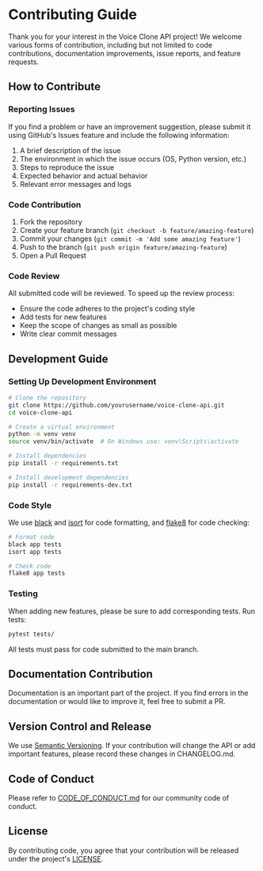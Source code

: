 # Contributing Guide

Thank you for your interest in the Voice Clone API project! We welcome various forms of contribution, including but not limited to code contributions, documentation improvements, issue reports, and feature requests.

## How to Contribute

### Reporting Issues

If you find a problem or have an improvement suggestion, please submit it using GitHub's Issues feature and include the following information:

1. A brief description of the issue
2. The environment in which the issue occurs (OS, Python version, etc.)
3. Steps to reproduce the issue
4. Expected behavior and actual behavior
5. Relevant error messages and logs

### Code Contribution

1. Fork the repository
2. Create your feature branch (`git checkout -b feature/amazing-feature`)
3. Commit your changes (`git commit -m 'Add some amazing feature'`)
4. Push to the branch (`git push origin feature/amazing-feature`)
5. Open a Pull Request

### Code Review

All submitted code will be reviewed. To speed up the review process:

- Ensure the code adheres to the project's coding style
- Add tests for new features
- Keep the scope of changes as small as possible
- Write clear commit messages

## Development Guide

### Setting Up Development Environment

```bash
# Clone the repository
git clone https://github.com/yourusername/voice-clone-api.git
cd voice-clone-api

# Create a virtual environment
python -m venv venv
source venv/bin/activate  # On Windows use: venv\Scripts\activate

# Install dependencies
pip install -r requirements.txt

# Install development dependencies
pip install -r requirements-dev.txt
```

### Code Style

We use [black](https://github.com/psf/black) and [isort](https://github.com/PyCQA/isort) for code formatting, and [flake8](https://github.com/PyCQA/flake8) for code checking:

```bash
# Format code
black app tests
isort app tests

# Check code
flake8 app tests
```

### Testing

When adding new features, please be sure to add corresponding tests. Run tests:

```bash
pytest tests/
```

All tests must pass for code submitted to the main branch.

## Documentation Contribution

Documentation is an important part of the project. If you find errors in the documentation or would like to improve it, feel free to submit a PR.

## Version Control and Release

We use [Semantic Versioning](https://semver.org/). If your contribution will change the API or add important features, please record these changes in CHANGELOG.md.

## Code of Conduct

Please refer to [CODE_OF_CONDUCT.md](CODE_OF_CONDUCT.md) for our community code of conduct.

## License

By contributing code, you agree that your contribution will be released under the project's [LICENSE](LICENSE). 